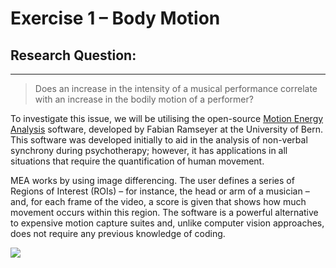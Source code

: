 # Exercise 1 – Body Motion

## Research Question:
---
> Does an increase in the intensity of a musical performance correlate with an increase in the bodily motion of a performer?

To investigate this issue, we will be utilising the open-source [Motion Energy Analysis](https://psync.ch/mea-motion-energy-analysis/) software, developed by Fabian Ramseyer at the University of Bern. This software was developed initially to aid in the analysis of non-verbal synchrony during psychotherapy; however, it has applications in all situations that require the quantification of human movement.

MEA works by using image differencing. The user defines a series of Regions of Interest (ROIs) – for instance, the head or arm of a musician – and, for each frame of the video, a score is given that shows how much movement occurs within this region. The software is a powerful alternative to expensive motion capture suites and, unlike computer vision approaches, does not require any previous knowledge of coding.

![](ex1_intro.jpg)


